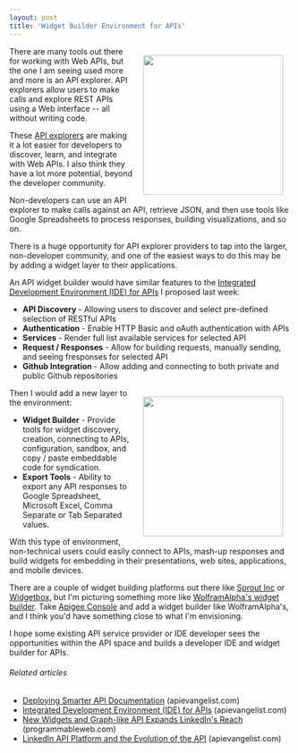 ```yaml
---
layout: post
title: 'Widget Builder Environment for APIs'
---
```

<a title="Apigee Console" href="http://apigee.com/about/products_togo.html"><img style="padding: 15px;" src="http://kinlane-productions.s3.amazonaws.com/api-evangelist/apigee-api-console.jpg" alt="" width="250" align="right" /></a>There are many tools out there for working with Web APIs, but the one I am seeing used more and more is an API explorer. API explorers allow users to make calls and explore REST APIs using a Web interface -- all without writing code.<p></p>
These <a title="API explorers" href="http://blog.apievangelist.com/2011/03/24/explorers-open-api-access-beyond-developers/">API explorers</a> are making it a lot easier for developers to discover, learn, and integrate with Web APIs. I also think they have a lot more potential, beyond the developer community.<p></p>
Non-developers can use an API explorer to make calls against an API, retrieve JSON, and then use tools like Google Spreadsheets to process responses, building visualizations, and so on.<p></p>
There is a huge opportunity for API explorer providers to tap into the larger, non-developer community, and one of the easiest ways to do this may be by adding a widget layer to their applications.<p></p>
An API widget builder would have similar features to the <a title="Integrated Development Environment (IDE) for APIs" href="http://blog.apievangelist.com/2011/06/18/integrated-development-environment-ide-for-apis/">Integrated Development Environment (IDE) for APIs</a> I proposed last week:
<ul class="mainlist">
	<li><strong>API Discovery </strong>- Allowing users to discover and select pre-defined selection of RESTful APIs</li>
	<li><strong>Authentication</strong> - Enable HTTP Basic and oAuth authentication with APIs</li>
	<li><strong>Services</strong> - Render full list available services for selected API</li>
	<li><strong>Request / Responses</strong> - Allow for building requests, manually sending, and seeing fresponses for selected API</li>
	<li><strong>Github Integration </strong>- Allow adding and connecting to both private and public Github repositories</li>
</ul>
<a title="WolframAlphas widget builder" href="http://developer.wolframalpha.com/widgetbuilder/"><img style="padding: 15px;" src="http://kinlane-productions.s3.amazonaws.com/api-evangelist/wolfram-alpha/wolfram-alpha-widget-builder.png" alt="" width="250" align="right" /></a>Then I would add a new layer to the environment:
<ul class="mainlist">
	<li><strong>Widget Builder</strong> - Provide tools for widget discovery, creation, connecting to APIs, configuration, sandbox, and copy / paste embeddable code for syndication.</li>
	<li><strong>Export Tools</strong> - Ability to export any API responses to Google Spreadsheet, Microsoft Excel, Comma Separate or Tab Separated values.</li>
</ul>
With this type of environment, non-technical users could easily connect to APIs, mash-up responses and build widgets for embedding in their presentations, web sites, applications, and mobile devices.<p></p>
There are a couple of widget building platforms out there like <a title="Sprout Inc" href="http://sproutinc.com/">Sprout Inc</a> or <a title="Widgetbox" href="http://www.widgetbox.com/overview/">Widgetbox</a>, but I'm picturing something more like <a title="WolframAlphas Widget Builder" href="http://developer.wolframalpha.com/widgetbuilder/">WolframAlpha's widget builder</a>. Take <a title="Apigee Console" href="http://apigee.com/about/products_togo.html">Apigee Console</a> and add a widget builder like WolframAlpha's, and I think you'd have something close to what I'm envisioning.<p></p>
I hope some existing API service provider or IDE developer sees the opportunities within the API space and builds a developer IDE and widget builder for APIs.
<h6 class="zemanta-related-title" style="font-size: 1em;">Related articles</h6>
<ul class="zemanta-article-ul">
	<li class="zemanta-article-ul-li"><a href="http://blog.apievangelist.com/2011/06/17/deploying-smarter-api-documentation/">Deploying Smarter API Documentation</a> (apievangelist.com)</li>
	<li class="zemanta-article-ul-li"><a href="http://blog.apievangelist.com/2011/06/18/integrated-development-environment-ide-for-apis/">Integrated Development Environment (IDE) for APIs</a> (apievangelist.com)</li>
	<li class="zemanta-article-ul-li"><a href="http://blog.programmableweb.com/2011/04/15/new-widgets-and-graph-like-api-expands-linkedins-reach/">New Widgets and Graph-like API Expands LinkedIn's Reach</a> (programmableweb.com)</li>
	<li class="zemanta-article-ul-li"><a href="http://blog.apievangelist.com/2011/04/13/linkedin-api-platform-and-the-evolution-of-the-api/">LinkedIn API Platform and the Evolution of the API</a> (apievangelist.com)</li>
</ul>

